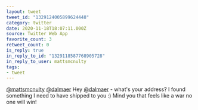 ```yaml
---
layout: tweet
tweet_id: "1329124005899624448"
category: twitter
date: 2020-11-18T18:07:11.000Z
source: Twitter Web App
favorite_count: 3
retweet_count: 0
is_reply: true
in_reply_to_id: "1329118587768905728"
in_reply_to_user: mattsmcnulty
tags:
- tweet
---
```


[@mattsmcnulty](https://twitter.com/@mattsmcnulty) [@dalmaer](https://twitter.com/@dalmaer) Hey [@dalmaer](https://twitter.com/@dalmaer) - what's your address? I found something I need to have shipped to you :) Mind you that feels like a war no one will win!
